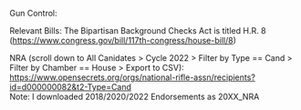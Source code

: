 Gun Control: 

Relevant Bills: The Bipartisan Background Checks Act is titled H.R. 8 (https://www.congress.gov/bill/117th-congress/house-bill/8)

NRA (scroll down to All Canidates > Cycle 2022 > Filter by Type == Cand > Filter by Chamber == House > Export to CSV): https://www.opensecrets.org/orgs/national-rifle-assn/recipients?id=d000000082&t2-Type=Cand  
Note: I downloaded 2018/2020/2022 Endorsements as 20XX_NRA
